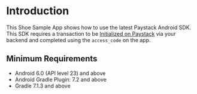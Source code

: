 # Introduction
This Shoe Sample App shows how to use the latest Paystack Android SDK. This SDK requires a transaction to be [Initialized on Paystack](https://paystack.com/docs/api/transaction/#initialize) via your backend and completed using the ``access_code`` on the app.

## Minimum Requirements
- Android 6.0 (API level 23) and above
- Android Gradle Plugin: 7.2 and above
- Gradle 7.1.3 and above


